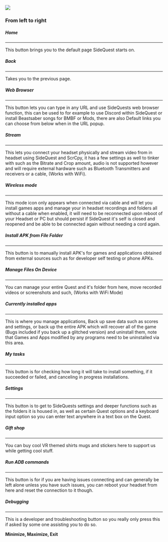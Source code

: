 ![](https://cdn.discordapp.com/attachments/615234075778875453/656248128986677254/Screenshot_1056.png)

### From left to right

##### Home
----
This button brings you to the default page SideQuest starts on.

##### Back
----
Takes you to the previous page.

##### Web Browser
----
This button lets you can type in any URL and use SideQuests web browser function, this can be used to for example to use Discord within SideQuest or install Beastsaber songs for BMBF or Mods, there are also Default links you can choose from below when in the URL popup.

##### Stream
----
This lets you connect your headset physically and stream video from in headset using SideQuest and ScrCpy, it has a few settings as well to tinker with such as the Bitrate and Crop amount, audio is not supported however and will require external hardware such as Bluetooth Transmitters and receivers or a cable, (Works with WiFi).

##### Wireless mode
----
This mode icon only appears when connected via cable and will let you install games apps and manage your in headset recordings and folders all without a cable when enabled, it will need to be reconnected upon reboot of your Headset or PC but should persist if SideQuest it's self is closed and reopened and be able to be connected again without needing a cord again.

##### Install APK from File Folder
----
This button is to manually install APK's for games and applications obtained from external sources such as for developer self testing or phone APKs.

##### Manage Files On Device
----
You can manage your entire Quest and it's folder from here, move recorded videos or screenshots and such, (Works with WiFi Mode)

##### Currently installed apps
----
This is where you manage applications, Back up save data such as scores and settings, or back up the entire APK which will recover all of the game (Bugs included if you back up a glitched version) and uninstall them, note that Games and Apps modified by any programs need to be uninstalled via this area.

##### My tasks
----
This button is for checking how long it will take to install something, if it succeeded or failed, and canceling in progress installations.

##### Settings
----
This button is to get to SideQuests settings and deeper functions such as the folders it is housed in, as well as certain Quest options and a keyboard input option so you can enter text anywhere in a text box on the Quest.

##### Gift shop
----
You can buy cool VR themed shirts mugs and stickers here to support us while getting cool stuff.

##### Run ADB commands
----
This button is for if you are having issues connecting and can generally be left alone unless you have such issues, you can reboot your headset from here and reset the connection to it though.

##### Debugging
----
This is a developer and troubleshooting button so you really only press this if asked by some one assisting you to do so.

**Minimize, Maximize, Exit**